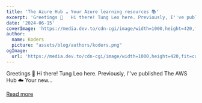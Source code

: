 ```yaml
---
title: 'The Azure Hub ☁️ Your Azure learning resources 📚'
excerpt: 'Greetings 👋   Hi there! Tung Leo here. Previously, I''ve published The AWS Hub ☁️ Your new...'
date: '2024-06-15'
coverImage: 'https://media.dev.to/cdn-cgi/image/width=1000,height=420,fit=cover,gravity=auto,format=auto/https%3A%2F%2Fdev-to-uploads.s3.amazonaws.com%2Fuploads%2Farticles%2F3vmbzn6q3a7oity9hojp.png'
author:
  name: Koders
  picture: "assets/blog/authors/koders.png"
ogImage:
  url: 'https://media.dev.to/cdn-cgi/image/width=1000,height=420,fit=cover,gravity=auto,format=auto/https%3A%2F%2Fdev-to-uploads.s3.amazonaws.com%2Fuploads%2Farticles%2F3vmbzn6q3a7oity9hojp.png'
---
```


Greetings 👋   Hi there! Tung Leo here. Previously, I''ve published The AWS Hub ☁️ Your new...

[Read more](https://dev.to/tungbq/the-azure-hub-your-azure-learning-resources-3b6n)
